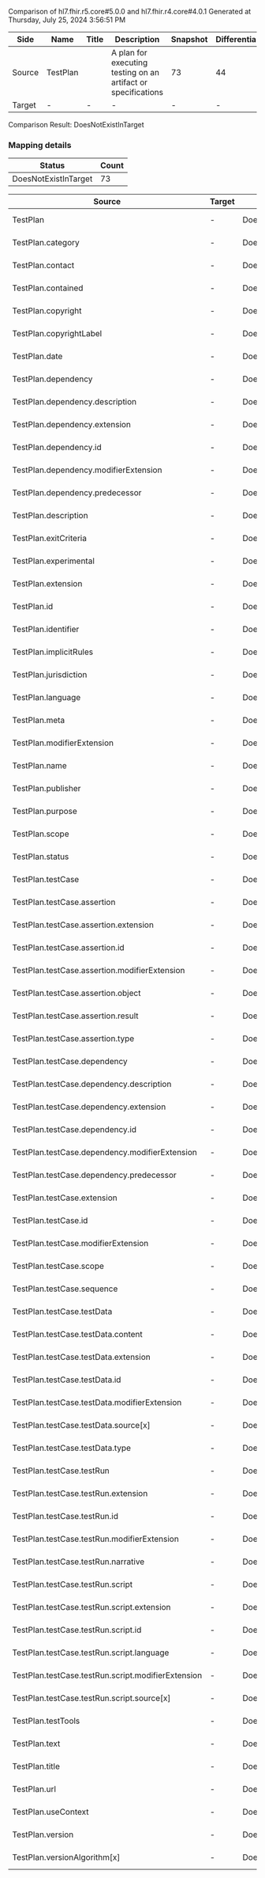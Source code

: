 Comparison of hl7.fhir.r5.core#5.0.0 and hl7.fhir.r4.core#4.0.1
Generated at Thursday, July 25, 2024 3:56:51 PM

| Side | Name | Title | Description | Snapshot | Differential |
| --- | --- | --- | --- | --- | --- |
| Source | TestPlan |  | A plan for executing testing on an artifact or specifications | 73 | 44 |
| Target | - | - | - | - | - |


Comparison Result: DoesNotExistInTarget


### Mapping details

| Status | Count |
| ------ | ----- |
DoesNotExistInTarget | 73 |


| Source | Target | Status | Message |
| ------ | ------ | ------ | ------- |
| TestPlan | - | DoesNotExistInTarget | TestPlan does not exist in target and has no mapping |
| TestPlan.category | - | DoesNotExistInTarget | TestPlan.category does not exist in target and has no mapping |
| TestPlan.contact | - | DoesNotExistInTarget | TestPlan.contact does not exist in target and has no mapping |
| TestPlan.contained | - | DoesNotExistInTarget | TestPlan.contained does not exist in target and has no mapping |
| TestPlan.copyright | - | DoesNotExistInTarget | TestPlan.copyright does not exist in target and has no mapping |
| TestPlan.copyrightLabel | - | DoesNotExistInTarget | TestPlan.copyrightLabel does not exist in target and has no mapping |
| TestPlan.date | - | DoesNotExistInTarget | TestPlan.date does not exist in target and has no mapping |
| TestPlan.dependency | - | DoesNotExistInTarget | TestPlan.dependency does not exist in target and has no mapping |
| TestPlan.dependency.description | - | DoesNotExistInTarget | TestPlan.dependency.description does not exist in target and has no mapping |
| TestPlan.dependency.extension | - | DoesNotExistInTarget | TestPlan.dependency.extension does not exist in target and has no mapping |
| TestPlan.dependency.id | - | DoesNotExistInTarget | TestPlan.dependency.id does not exist in target and has no mapping |
| TestPlan.dependency.modifierExtension | - | DoesNotExistInTarget | TestPlan.dependency.modifierExtension does not exist in target and has no mapping |
| TestPlan.dependency.predecessor | - | DoesNotExistInTarget | TestPlan.dependency.predecessor does not exist in target and has no mapping |
| TestPlan.description | - | DoesNotExistInTarget | TestPlan.description does not exist in target and has no mapping |
| TestPlan.exitCriteria | - | DoesNotExistInTarget | TestPlan.exitCriteria does not exist in target and has no mapping |
| TestPlan.experimental | - | DoesNotExistInTarget | TestPlan.experimental does not exist in target and has no mapping |
| TestPlan.extension | - | DoesNotExistInTarget | TestPlan.extension does not exist in target and has no mapping |
| TestPlan.id | - | DoesNotExistInTarget | TestPlan.id does not exist in target and has no mapping |
| TestPlan.identifier | - | DoesNotExistInTarget | TestPlan.identifier does not exist in target and has no mapping |
| TestPlan.implicitRules | - | DoesNotExistInTarget | TestPlan.implicitRules does not exist in target and has no mapping |
| TestPlan.jurisdiction | - | DoesNotExistInTarget | TestPlan.jurisdiction does not exist in target and has no mapping |
| TestPlan.language | - | DoesNotExistInTarget | TestPlan.language does not exist in target and has no mapping |
| TestPlan.meta | - | DoesNotExistInTarget | TestPlan.meta does not exist in target and has no mapping |
| TestPlan.modifierExtension | - | DoesNotExistInTarget | TestPlan.modifierExtension does not exist in target and has no mapping |
| TestPlan.name | - | DoesNotExistInTarget | TestPlan.name does not exist in target and has no mapping |
| TestPlan.publisher | - | DoesNotExistInTarget | TestPlan.publisher does not exist in target and has no mapping |
| TestPlan.purpose | - | DoesNotExistInTarget | TestPlan.purpose does not exist in target and has no mapping |
| TestPlan.scope | - | DoesNotExistInTarget | TestPlan.scope does not exist in target and has no mapping |
| TestPlan.status | - | DoesNotExistInTarget | TestPlan.status does not exist in target and has no mapping |
| TestPlan.testCase | - | DoesNotExistInTarget | TestPlan.testCase does not exist in target and has no mapping |
| TestPlan.testCase.assertion | - | DoesNotExistInTarget | TestPlan.testCase.assertion does not exist in target and has no mapping |
| TestPlan.testCase.assertion.extension | - | DoesNotExistInTarget | TestPlan.testCase.assertion.extension does not exist in target and has no mapping |
| TestPlan.testCase.assertion.id | - | DoesNotExistInTarget | TestPlan.testCase.assertion.id does not exist in target and has no mapping |
| TestPlan.testCase.assertion.modifierExtension | - | DoesNotExistInTarget | TestPlan.testCase.assertion.modifierExtension does not exist in target and has no mapping |
| TestPlan.testCase.assertion.object | - | DoesNotExistInTarget | TestPlan.testCase.assertion.object does not exist in target and has no mapping |
| TestPlan.testCase.assertion.result | - | DoesNotExistInTarget | TestPlan.testCase.assertion.result does not exist in target and has no mapping |
| TestPlan.testCase.assertion.type | - | DoesNotExistInTarget | TestPlan.testCase.assertion.type does not exist in target and has no mapping |
| TestPlan.testCase.dependency | - | DoesNotExistInTarget | TestPlan.testCase.dependency does not exist in target and has no mapping |
| TestPlan.testCase.dependency.description | - | DoesNotExistInTarget | TestPlan.testCase.dependency.description does not exist in target and has no mapping |
| TestPlan.testCase.dependency.extension | - | DoesNotExistInTarget | TestPlan.testCase.dependency.extension does not exist in target and has no mapping |
| TestPlan.testCase.dependency.id | - | DoesNotExistInTarget | TestPlan.testCase.dependency.id does not exist in target and has no mapping |
| TestPlan.testCase.dependency.modifierExtension | - | DoesNotExistInTarget | TestPlan.testCase.dependency.modifierExtension does not exist in target and has no mapping |
| TestPlan.testCase.dependency.predecessor | - | DoesNotExistInTarget | TestPlan.testCase.dependency.predecessor does not exist in target and has no mapping |
| TestPlan.testCase.extension | - | DoesNotExistInTarget | TestPlan.testCase.extension does not exist in target and has no mapping |
| TestPlan.testCase.id | - | DoesNotExistInTarget | TestPlan.testCase.id does not exist in target and has no mapping |
| TestPlan.testCase.modifierExtension | - | DoesNotExistInTarget | TestPlan.testCase.modifierExtension does not exist in target and has no mapping |
| TestPlan.testCase.scope | - | DoesNotExistInTarget | TestPlan.testCase.scope does not exist in target and has no mapping |
| TestPlan.testCase.sequence | - | DoesNotExistInTarget | TestPlan.testCase.sequence does not exist in target and has no mapping |
| TestPlan.testCase.testData | - | DoesNotExistInTarget | TestPlan.testCase.testData does not exist in target and has no mapping |
| TestPlan.testCase.testData.content | - | DoesNotExistInTarget | TestPlan.testCase.testData.content does not exist in target and has no mapping |
| TestPlan.testCase.testData.extension | - | DoesNotExistInTarget | TestPlan.testCase.testData.extension does not exist in target and has no mapping |
| TestPlan.testCase.testData.id | - | DoesNotExistInTarget | TestPlan.testCase.testData.id does not exist in target and has no mapping |
| TestPlan.testCase.testData.modifierExtension | - | DoesNotExistInTarget | TestPlan.testCase.testData.modifierExtension does not exist in target and has no mapping |
| TestPlan.testCase.testData.source[x] | - | DoesNotExistInTarget | TestPlan.testCase.testData.source[x] does not exist in target and has no mapping |
| TestPlan.testCase.testData.type | - | DoesNotExistInTarget | TestPlan.testCase.testData.type does not exist in target and has no mapping |
| TestPlan.testCase.testRun | - | DoesNotExistInTarget | TestPlan.testCase.testRun does not exist in target and has no mapping |
| TestPlan.testCase.testRun.extension | - | DoesNotExistInTarget | TestPlan.testCase.testRun.extension does not exist in target and has no mapping |
| TestPlan.testCase.testRun.id | - | DoesNotExistInTarget | TestPlan.testCase.testRun.id does not exist in target and has no mapping |
| TestPlan.testCase.testRun.modifierExtension | - | DoesNotExistInTarget | TestPlan.testCase.testRun.modifierExtension does not exist in target and has no mapping |
| TestPlan.testCase.testRun.narrative | - | DoesNotExistInTarget | TestPlan.testCase.testRun.narrative does not exist in target and has no mapping |
| TestPlan.testCase.testRun.script | - | DoesNotExistInTarget | TestPlan.testCase.testRun.script does not exist in target and has no mapping |
| TestPlan.testCase.testRun.script.extension | - | DoesNotExistInTarget | TestPlan.testCase.testRun.script.extension does not exist in target and has no mapping |
| TestPlan.testCase.testRun.script.id | - | DoesNotExistInTarget | TestPlan.testCase.testRun.script.id does not exist in target and has no mapping |
| TestPlan.testCase.testRun.script.language | - | DoesNotExistInTarget | TestPlan.testCase.testRun.script.language does not exist in target and has no mapping |
| TestPlan.testCase.testRun.script.modifierExtension | - | DoesNotExistInTarget | TestPlan.testCase.testRun.script.modifierExtension does not exist in target and has no mapping |
| TestPlan.testCase.testRun.script.source[x] | - | DoesNotExistInTarget | TestPlan.testCase.testRun.script.source[x] does not exist in target and has no mapping |
| TestPlan.testTools | - | DoesNotExistInTarget | TestPlan.testTools does not exist in target and has no mapping |
| TestPlan.text | - | DoesNotExistInTarget | TestPlan.text does not exist in target and has no mapping |
| TestPlan.title | - | DoesNotExistInTarget | TestPlan.title does not exist in target and has no mapping |
| TestPlan.url | - | DoesNotExistInTarget | TestPlan.url does not exist in target and has no mapping |
| TestPlan.useContext | - | DoesNotExistInTarget | TestPlan.useContext does not exist in target and has no mapping |
| TestPlan.version | - | DoesNotExistInTarget | TestPlan.version does not exist in target and has no mapping |
| TestPlan.versionAlgorithm[x] | - | DoesNotExistInTarget | TestPlan.versionAlgorithm[x] does not exist in target and has no mapping |

